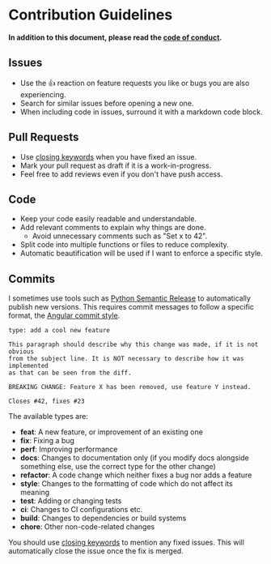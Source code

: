 # Contribution Guidelines

**In addition to this document, please read the
[code of conduct](CODE_OF_CONDUCT.md).**

## Issues

- Use the :thumbsup: reaction on feature requests you like or bugs you are
  also experiencing.
- Search for similar issues before opening a new one.
- When including code in issues, surround it with a markdown code block.

## Pull Requests

- Use [closing keywords][closing-words] when you have fixed an issue.
- Mark your pull request as draft if it is a work-in-progress.
- Feel free to add reviews even if you don't have push access.

## Code

- Keep your code easily readable and understandable.
- Add relevant comments to explain why things are done.
  - Avoid unnecessary comments such as "Set x to 42".
- Split code into multiple functions or files to reduce complexity.
- Automatic beautification will be used if I want to enforce a specific style.

## Commits

I sometimes use tools such as [Python Semantic Release][psr] to automatically
publish new versions. This requires commit messages to follow a specific
format, the [Angular commit style][angular-style].

```
type: add a cool new feature

This paragraph should describe why this change was made, if it is not obvious
from the subject line. It is NOT necessary to describe how it was implemented
as that can be seen from the diff.

BREAKING CHANGE: Feature X has been removed, use feature Y instead.

Closes #42, fixes #23
```

The available types are:

- **feat**: A new feature, or improvement of an existing one
- **fix**: Fixing a bug
- **perf**: Improving performance
- **docs**: Changes to documentation only (if you modify docs alongside
  something else, use the correct type for the other change)
- **refactor**: A code change which neither fixes a bug nor adds a feature
- **style**: Changes to the formatting of code which do not affect its meaning
- **test**: Adding or changing tests
- **ci**: Changes to CI configurations etc.
- **build**: Changes to dependencies or build systems
- **chore**: Other non-code-related changes

You should use [closing keywords][closing-words] to mention any fixed issues.
This will automatically close the issue once the fix is merged.

[psr]: https://github.com/relekang/python-semantic-release
[angular-style]: https://github.com/angular/angular/blob/master/CONTRIBUTING.md#-commit-message-guidelines
[closing-words]: https://help.github.com/en/github/managing-your-work-on-github/linking-a-pull-request-to-an-issue#linking-a-pull-request-to-an-issue-using-a-keyword
